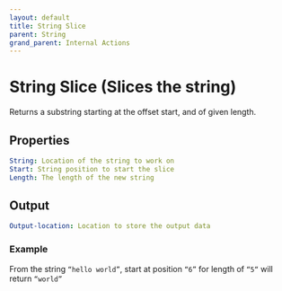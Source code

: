 ```yaml
---
layout: default
title: String Slice
parent: String
grand_parent: Internal Actions
---
```

# String Slice (Slices the string)
Returns a substring starting at the offset start, and of given length.

## Properties
```yaml
String: Location of the string to work on
Start: String position to start the slice
Length: The length of the new string
```

## Output
```yaml
Output-location: Location to store the output data
```

### Example
From the string `“hello world”`, start at position `“6”` for length of `“5“` will return `“world”`
